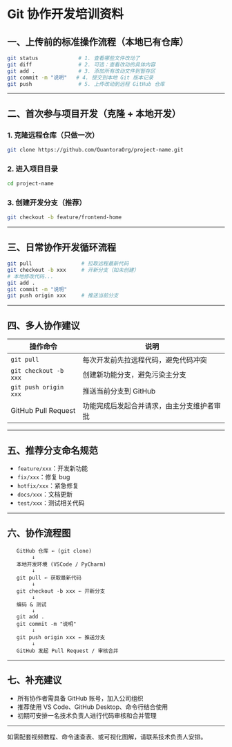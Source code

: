 # Git 协作开发培训资料

## 一、上传前的标准操作流程（本地已有仓库）

```bash
git status             # 1. 查看哪些文件改动了
git diff               # 2. 可选：查看改动的具体内容
git add .              # 3. 添加所有改动文件到暂存区
git commit -m "说明"   # 4. 提交到本地 Git 版本记录
git push               # 5. 上传改动到远程 GitHub 仓库
```

---

## 二、首次参与项目开发（克隆 + 本地开发）

### 1. 克隆远程仓库（只做一次）

```bash
git clone https://github.com/QuantoraOrg/project-name.git
```

### 2. 进入项目目录

```bash
cd project-name
```

### 3. 创建开发分支（推荐）

```bash
git checkout -b feature/frontend-home
```

---

## 三、日常协作开发循环流程

```bash
git pull                # 拉取远程最新代码
git checkout -b xxx     # 开新分支（如未创建）
# 本地修改代码...
git add .
git commit -m "说明"
git push origin xxx     # 推送当前分支
```

---

## 四、多人协作建议

| 操作命令                  | 说明                    |
| --------------------- | --------------------- |
| `git pull`            | 每次开发前先拉远程代码，避免代码冲突    |
| `git checkout -b xxx` | 创建新功能分支，避免污染主分支       |
| `git push origin xxx` | 推送当前分支到 GitHub        |
| GitHub Pull Request   | 功能完成后发起合并请求，由主分支维护者审批 |

---

## 五、推荐分支命名规范

* `feature/xxx`：开发新功能
* `fix/xxx`：修复 bug
* `hotfix/xxx`：紧急修复
* `docs/xxx`：文档更新
* `test/xxx`：测试相关代码

---

## 六、协作流程图

```
   GitHub 仓库 ← (git clone)
        ↓
   本地开发环境 (VSCode / PyCharm)
        ↓
   git pull ← 获取最新代码
        ↓
   git checkout -b xxx ← 开新分支
        ↓
   编码 & 测试
        ↓
   git add .
   git commit -m "说明"
        ↓
   git push origin xxx ← 推送分支
        ↓
   GitHub 发起 Pull Request / 审核合并
```

---

## 七、补充建议

* 所有协作者需具备 GitHub 账号，加入公司组织
* 推荐使用 VS Code、GitHub Desktop、命令行结合使用
* 初期可安排一名技术负责人进行代码审核和合并管理

---

如需配套视频教程、命令速查表、或可视化图解，请联系技术负责人安排。
